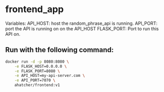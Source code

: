 # frontend_app
Variables: 
API_HOST: host the random_phrase_api is running.
API_PORT: port the API is running on on the API_HOST
FLASK_PORT: Port to run this API on.

## Run with the following command:
```bash
docker run -d -p 8080:8080 \
    -e FLASK_HOST=0.0.0.0 \
    -e FLASK_PORT=8080 \
    -e API_HOST=my-api-server.com \
    -e API_PORT=7070 \
    ahatcher/frontend:v1
```

